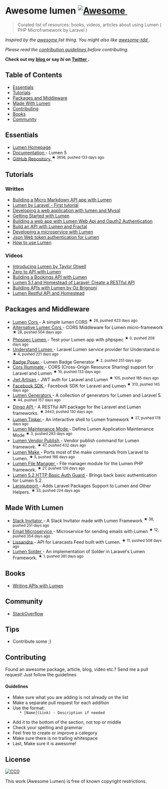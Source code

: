 <h1>
 Awesome lumen
 <a href="https://github.com/sindresorhus/awesome">
  <img alt="Awesome" src="https://cdn.rawgit.com/sindresorhus/awesome/d7305f38d29fed78fa85652e3a63e154dd8e8829/media/badge.svg"/>
 </a>
 <img alt="" src="https://img.shields.io/badge/unicodeveloper-approved-brightgreen.svg"/>
</h1>
<blockquote>
 <p>
  Curated list of resources: books, videos, articles about using Lumen ( PHP Microframework by Laravel )
 </p>
</blockquote>
<p>
 <em>
  Inspired by the
  <a href="https://github.com/sindresorhus/awesome">
   awesome
  </a>
  list thing. You might also like
  <a href="https://github.com/unicodeveloper/awesome-tdd">
   awesome-tdd
  </a>
  .
 </em>
</p>
<p>
 <em>
  Please read the
  <a href="#guidelines">
   contribution guidelines
  </a>
  before contributing.
 </em>
</p>
<p>
 <strong>
  Check out my
  <a href="https://goodheads.io">
   blog
  </a>
  or say
  <em>
   hi
  </em>
  on
  <a href="https://twitter.com/unicodeveloper">
   Twitter
  </a>
  .
 </strong>
</p>
<h2>
 Table of Contents
</h2>
<ul>
 <li>
  <a href="#essentials">
   Essentials
  </a>
 </li>
 <li>
  <a href="#tutorials">
   Tutorials
  </a>
 </li>
 <li>
  <a href="#packages-and-middleware">
   Packages and Middleware
  </a>
 </li>
 <li>
  <a href="#made-with-lumen">
   Made With Lumen
  </a>
 </li>
 <li>
  <a href="#contributing">
   Contributing
  </a>
 </li>
 <li>
  <a href="#books">
   Books
  </a>
 </li>
 <li>
  <a href="#community">
   Community
  </a>
 </li>
</ul>
<h2>
 Essentials
</h2>
<ul>
 <li>
  <a href="https://lumen.laravel.com/">
   Lumen Homepage
  </a>
 </li>
 <li>
  <a href="https://lumen.laravel.com/docs/5.2">
   Documentation
  </a>
  - Lumen 5
 </li>
 <li>
  <a href="https://github.com/laravel/lumen">
   GitHub Repository
  </a>
  <sup>
   &#9733 3656, pushed 133 days ago
  </sup>
 </li>
</ul>
<h2>
 Tutorials
</h2>
<h3>
 Written
</h3>
<ul>
 <li>
  <a href="http://www.sitepoint.com/building-micro-markdown-api-app-lumen/">
   Building a Micro Markdown API app with Lumen
  </a>
 </li>
 <li>
  <a href="https://www.codetutorial.io/lumen-first-tutorial/">
   Lumen by Laravel - First tutorial
  </a>
 </li>
 <li>
  <a href="http://loige.co/developing-a-web-application-with-lumen-and-mysql/">
   Developing a web application with lumen and Mysql
  </a>
 </li>
 <li>
  <a href="http://wern-ancheta.com/blog/2015/05/09/getting-started-with-lumen/">
   Getting Started with Lumen
  </a>
 </li>
 <li>
  <a href="http://esbenp.github.io/2015/05/26/lumen-web-api-oauth-2-authentication/">
   Building a web app with Lumen Web Api and Oauth2 Authentication
  </a>
 </li>
 <li>
  <a href="http://laravelista.com/build-an-api-with-lumen-and-fractal/">
   Build an API with Lumen and Fractal
  </a>
 </li>
 <li>
  <a href="http://goodheads.io/2015/06/19/developing-a-micro-service-with-lumen/">
   Developing a microservice with Lumen
  </a>
 </li>
 <li>
  <a href="http://laravelista.com/json-web-token-authentication-for-lumen/">
   Json Web token authentication for Lumen
  </a>
 </li>
 <li>
  <a href="http://codelution.com/resource/framework/how-to-use-lumen-by-laravel/">
   How to use Lumen
  </a>
 </li>
</ul>
<h3>
 Videos
</h3>
<ul>
 <li>
  <a href="https://laracasts.com/lessons/introducing-lumen">
   Introducing Lumen by Taylor Otwell
  </a>
 </li>
 <li>
  <a href="https://www.youtube.com/watch?v=ZetUes4lygA">
   Zero to API with Lumen
  </a>
 </li>
 <li>
  <a href="https://www.youtube.com/watch?v=oENnw5BxKvA">
   Building a Bookings API with Lumen
  </a>
 </li>
 <li>
  <a href="https://www.youtube.com/watch?v=BV7rmvPJZQk">
   Lumen 5.1 and Homestead of Laravel: Create a RESTful API
  </a>
 </li>
 <li>
  <a href="https://www.youtube.com/watch?v=br2O_WDXaKk">
   Building APIs with Lumen by Oz Brignoni
  </a>
 </li>
 <li>
  <a href="https://www.udemy.com/lumen-restful-api-and-homestead-for-lumen-by-laravel-and-php/">
   Lumen Restful API and Homestead
  </a>
 </li>
</ul>
<h2>
 Packages and Middleware
</h2>
<ul>
 <li>
  <a href="https://github.com/vluzrmos/lumen-cors">
   Lumen Cors
  </a>
  - A simple lumen CORS
  <sup>
   &#9733 26, pushed 423 days ago
  </sup>
 </li>
 <li>
  <a href="https://github.com/palanik/lumen-cors">
   Alternative Lumen Cors
  </a>
  - CORS Middleware for Lumen micro-framework
  <sup>
   &#9733 28, pushed 504 days ago
  </sup>
 </li>
 <li>
  <a href="https://github.com/pmartelletti/phpspec-lumen">
   Phpspec Lumen
  </a>
  - Test your Lumen app with phpspec
  <sup>
   &#9733 0, pushed 208 days ago
  </sup>
 </li>
 <li>
  <a href="https://github.com/understand/understand-lumen">
   Understand Lumen
  </a>
  - Laravel Lumen service provider for Understand.io
  <sup>
   &#9733 4, pushed 221 days ago
  </sup>
 </li>
 <li>
  <a href="https://github.com/vluzrmos/laravel-badge-poser">
   Badge Poser
  </a>
  - Lumen Badge Generator
  <sup>
   &#9733 2, pushed 251 days ago
  </sup>
 </li>
 <li>
  <a href="https://github.com/neomerx/cors-illuminate">
   Cors Illuminate
  </a>
  - CORS (Cross-Origin Resource Sharing) support for Laravel and Lumen
  <sup>
   &#9733 19, pushed 133 days ago
  </sup>
 </li>
 <li>
  <a href="https://github.com/generationtux/jwt-artisan">
   Jwt Artisan
  </a>
  - JWT auth for Laravel and Lumen
  <sup>
   &#9733 105, pushed 185 days ago
  </sup>
 </li>
 <li>
  <a href="https://github.com/SammyK/LaravelFacebookSdk">
   Facebook SDK
  </a>
  - Facebook SDK for Laravel and Lumen
  <sup>
   &#9733 313, pushed 145 days ago
  </sup>
 </li>
 <li>
  <a href="https://github.com/webNeat/lumen-generators">
   Lumen Generators
  </a>
  - A collection of generators for Lumen and Laravel 5.
  <sup>
   &#9733 44, pushed 157 days ago
  </sup>
 </li>
 <li>
  <a href="https://github.com/dingo/api">
   Dingo API
  </a>
  - A RESTful API package for the Laravel and Lumen frameworks.
  <sup>
   &#9733 3443, pushed 130 days ago
  </sup>
 </li>
 <li>
  <a href="https://github.com/vluzrmos/lumen-tinker">
   Lumen Tinker
  </a>
  - An interactive shell to Lumen framework
  <sup>
   &#9733 27, pushed 178 days ago
  </sup>
 </li>
 <li>
  <a href="https://github.com/rdehnhardt/lumen-maintenance-mode">
   Lumen Maintenance Mode
  </a>
  - Define Lumen Application Maintenance Mode
  <sup>
   &#9733 3, pushed 283 days ago
  </sup>
 </li>
 <li>
  <a href="https://github.com/laravelista/lumen-vendor-publish">
   Lumen Vendor Publish
  </a>
  - Vendor publish command for Lumen framework.
  <sup>
   &#9733 47, pushed 432 days ago
  </sup>
 </li>
 <li>
  <a href="https://github.com/michaelbonds/lumen-make">
   Lumen Make
  </a>
  - Ports most of the make commands from Laravel to Lumen.
  <sup>
   &#9733 5, pushed 166 days ago
  </sup>
 </li>
 <li>
  <a href="https://github.com/nordsoftware/lumen-file-manager">
   Lumen File Manager
  </a>
  - File manager module for the Lumen PHP framework.
  <sup>
   &#9733 27, pushed 129 days ago
  </sup>
 </li>
 <li>
  <a href="https://github.com/arubacao/http-basic-auth-guard">
   Lumen 5.2 HTTP Basic Auth Guard
  </a>
  - Brings back basic authentication for Lumen 5.2.
 </li>
 <li>
  <a href="https://github.com/irazasyed/larasupport">
   Larasupport
  </a>
  - Adds Laravel Packages Support to Lumen and Other Helpers.
  <sup>
   &#9733 33, pushed 224 days ago
  </sup>
 </li>
</ul>
<h2>
 Made With Lumen
</h2>
<ul>
 <li>
  <a href="https://github.com/vluzrmos/lumen-slackin">
   Slack Invitator
  </a>
  - A Slack Invitator made with Lumen Framework
  <sup>
   &#9733 38, pushed 251 days ago
  </sup>
 </li>
 <li>
  <a href="https://github.com/rlacerda83/lumen-email-microservice">
   Email Microservice
  </a>
  - Microservice for sending emails with Lumen
  <sup>
   &#9733 12, pushed 354 days ago
  </sup>
 </li>
 <li>
  <a href="https://github.com/laravelista/Lissandra">
   Lissandra
  </a>
  - API for Laracasts Feed built with Lumen.
  <sup>
   &#9733 11, pushed 508 days ago
  </sup>
 </li>
 <li>
  <a href="https://github.com/TechnicPack/LumenSolder">
   Lumen Solder
  </a>
  - An implementation of Solder in Laravel's Lumen Framework.
  <sup>
   &#9733 1, pushed 381 days ago
  </sup>
 </li>
</ul>
<h2>
 Books
</h2>
<ul>
 <li>
  <a href="https://leanpub.com/lumen-apis">
   Writing APIs with Lumen
  </a>
 </li>
</ul>
<h2>
 Community
</h2>
<ul>
 <li>
  <a href="http://stackoverflow.com/questions/tagged/lumen">
   StackOverflow
  </a>
 </li>
</ul>
<h2>
 Tips
</h2>
<ul>
 <li>
  Contribute some ;)
 </li>
</ul>
<h2>
 Contributing
</h2>
<p>
 Found an awesome package, article, blog, video etc.? Send me a pull request! Just follow the guidelines
</p>
<h4>
 Guidelines
</h4>
<ul>
 <li>
  Make sure what you are adding is not already on the list
 </li>
 <li>
  Make a separate pull request for each addition
 </li>
 <li>
  Use the format:
  <code>
   * [Name](Link) - Description if needed
  </code>
 </li>
 <li>
  Add it to the bottom of the section, not top or middle
 </li>
 <li>
  Check your spelling and grammar
 </li>
 <li>
  Feel free to create or improve a category
 </li>
 <li>
  Make sure there is no trailing whitespace
 </li>
 <li>
  Last, Make sure it is awesome!
 </li>
</ul>
<h2>
 License
</h2>
<p>
 <a href="https://creativecommons.org/publicdomain/zero/1.0/">
  <img alt="CC0" src="https://i.creativecommons.org/p/zero/1.0/88x31.png"/>
 </a>
</p>
<p>
 This work (Awesome Lumen) is free of known copyright restrictions.
</p>
